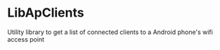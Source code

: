 LibApClients
============

Utility library to get a list of connected clients to a Android phone's wifi access point

